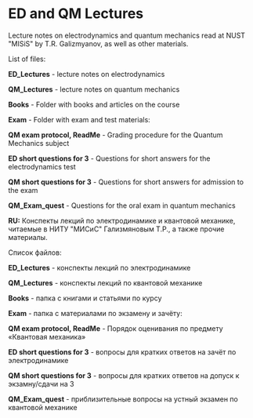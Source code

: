 # ED and QM Lectures

Lecture notes on electrodynamics and quantum mechanics read at NUST "MISiS" by T.R. Galizmyanov, as well as other materials.

List of files:

**ED_Lectures** - lecture notes on electrodynamics

**QM_Lectures** - lecture notes on quantum mechanics

**Books** - Folder with books and articles on the course

**Exam** - Folder with exam and test materials:

**QM exam protocol, ReadMe** - Grading procedure for the Quantum Mechanics subject

**ED short questions for 3** - Questions for short answers for the electrodynamics test

**QM short questions for 3** - Questions for short answers for admission to the exam

**QM_Exam_quest** - Questions for the oral exam in quantum mechanics

**RU:**
Конспекты лекций по электродинамике и квантовой механике, читаемые в НИТУ "МИСиС" Гализмяновым Т.Р., а также прочие материалы.

Список файлов:

**ED_Lectures** - конспекты лекций по электродинамике

**QM_Lectures** - конспекты лекций по квантовой механике

**Books** - папка с книгами и статьями по курсу

**Exam** - папка с материалами по экзамену и зачёту:

**QM exam protocol, ReadMe** - Порядок оценивания по предмету «Квантовая механика»

**ED short questions for 3** - вопросы для кратких ответов на зачёт по электродинамике

**QM short questions for 3** - вопросы для кратких ответов на допуск к экзамну/сдачи на 3

**QM_Exam_quest** - приблизительные вопросы на устный экзамен по квантовой механике
